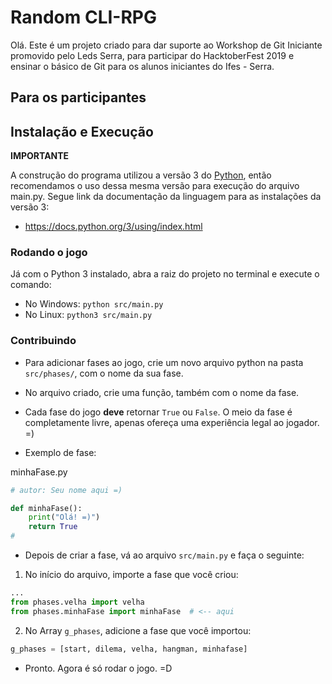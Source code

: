 # Random CLI-RPG

Olá. Este é um projeto criado para dar suporte ao Workshop de Git Iniciante promovido pelo Leds Serra, para participar do HacktoberFest 2019 e ensinar o básico de Git para os alunos iniciantes do Ifes - Serra.

## Para os participantes


## Instalação e Execução

**IMPORTANTE**

A construção do programa utilizou a versão 3 do [Python](https://www.python.org/), então recomendamos o uso dessa mesma versão para execução do arquivo main.py. Segue link da documentação da linguagem para as instalações da versão 3:
- https://docs.python.org/3/using/index.html

### Rodando o jogo
Já com o Python 3 instalado, abra a raiz do projeto no terminal e execute o comando:
    
- No Windows: `python src/main.py`    
- No Linux: `python3 src/main.py`

### Contribuindo
- Para adicionar fases ao jogo, crie um novo arquivo python na pasta `src/phases/`, com o nome da sua fase.
- No arquivo criado, crie uma função, também com o nome da fase.

- Cada fase do jogo **deve** retornar `True` ou `False`. O meio da fase é completamente livre, apenas ofereça uma experiência legal ao jogador. =)

- Exemplo de fase:

minhaFase.py
```python
# autor: Seu nome aqui =)

def minhaFase():
    print("Olá! =)")
    return True
#
```

- Depois de criar a fase, vá ao arquivo `src/main.py` e faça o seguinte:
1. No início do arquivo, importe a fase que você criou:
```python
...
from phases.velha import velha
from phases.minhaFase import minhaFase  # <-- aqui
```
2. No Array `g_phases`, adicione a fase que você importou:
```python
g_phases = [start, dilema, velha, hangman, minhafase]
```
- Pronto. Agora é só rodar o jogo. =D